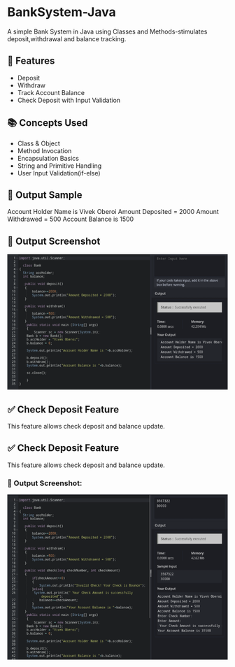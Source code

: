 # BankSystem-Java
A simple Bank System in Java using Classes and Methods-stimulates deposit,withdrawal and balance tracking.

## 🔧 Features
- Deposit
- Withdraw
- Track Account Balance
- Check Deposit with Input Validation

## 📚 Concepts Used
- Class & Object
- Method Invocation
- Encapsulation Basics
- String and Primitive Handling
- User Input Validation(if-else)

## 🚀 Output Sample

Account Holder Name is Vivek Oberoi
Amount Deposited = 2000
Amount Withdrawed = 500
Account Balance is 1500

## 📸 Output Screenshot
![Bank System Output](https://raw.githubusercontent.com/keshavgit23/BankSystem-Java/refs/heads/main/Screenshot_20250629-182509_Chrome.png)

## ✅ Check Deposit Feature

This feature allows check deposit and balance update.

## ✅ Check Deposit Feature

This feature allows check deposit and balance update.

### 📸 Output Screenshot:
![Check Feature](Screenshot_20250702-185942_Chrome.png)





